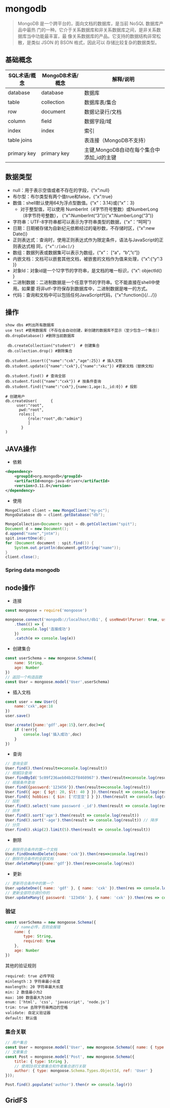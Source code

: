 # mongodb

> MongoDB 是一个跨平台的，面向文档的数据库，是当前 NoSQL 数据库产品中最热 门的一种。它介于关系数据库和非关系数据库之间，是非关系数据库当中功能最丰富，最 像关系数据库的产品。它支持的数据结构非常松散，是类似 JSON 的 BSON 格式，因此可以 存储比较复杂的数据类型。

## 基础概念

SQL术语/概念    | MongoDB术语/概念 | 解释/说明
----------- | ------------ | --------------------------
database    | database     | 数据库
table       | collection   | 数据库表/集合
row         | document     | 数据记录行/文档
column      | ﬁeld         | 数据字段/域
index       | index        | 索引
table joins |              | 表连接（MongoDB不支持）
primary key | primary key  | 主键,MongoDB自动在每个集合中添加_id的主键

## 数据类型

- null：用于表示空值或者不存在的字段，{“x”:null}
- 布尔型：布尔类型有两个值true和false，{“x”:true}
- 数值：shell默认使用64为浮点型数值。{“x”：3.14}或{“x”：3}
  - 对于整型值，可以使用 NumberInt（4字节符号整数）或NumberLong（8字节符号整数）， {“x”:NumberInt(“3”)}{“x”:NumberLong(“3”)}
- 字符串：UTF-8字符串都可以表示为字符串类型的数据，{“x”：“呵呵”}
- 日期：日期被存储为自新纪元依赖经过的毫秒数，不存储时区，{“x”:new Date()}
- 正则表达式：查询时，使用正则表达式作为限定条件，语法与JavaScript的正则表达式相 同，`{“x”:/[abc]/}`
- 数组：数据列表或数据集可以表示为数组，{“x”： [“a“，“b”,”c”]}
- 内嵌文档：文档可以嵌套其他文档，被嵌套的文档作为值来处理，{“x”:{“y”:3 }}
- 对象Id：对象id是一个12字节的字符串，是文档的唯一标识，{“x”: objectId() }
- 二进制数据：二进制数据是一个任意字节的字符串。它不能直接在shell中使用。如果要 将非utf-字符保存到数据库中，二进制数据是唯一的方式。
- 代码：查询和文档中可以包括任何JavaScript代码，{“x”:function(){/…/}}

## 操作

```shell
show dbs #列出所有数据库
use test #使用数据库（不存在会自动创建，新创建的数据库不显示（至少包含一个集合））
db.dropDatabase() #删除当前数据库
```

```shell
 db.createCollection("student")  # 创建集合
 db.collection.drop() #删除集合
```

```shell
db.student.insert({"name":"cxk","age":25}) # 插入文档
db.student.update({"name":"cxk"},{"name":"xkc"}) #更新文档（替换文档）
```

```shell
db.student.find() # 查询全部
db.student.find({"name":"cxk"}) # 按条件查询
db.student.find({"name":"cxk"},{name:1,age:1,_id:0}) # 投影
```

```shell
# 创建用户
db.createUser(      {       
     user:"root",        
      pwd:"root",        
      roles:[
          {role:"root",db:"admin"}
          ]     
       }   
)
```

## JAVA操作

- 依赖

```xml
<dependency>
    <groupId>org.mongodb</groupId>
    <artifactId>mongo-java-driver</artifactId>
    <version>3.11.0</version>
</dependency>
```

- 使用

```java
MongoClient client = new MongoClient("my-pc");
MongoDatabase db = client.getDatabase("db");

MongoCollection<Document> spit = db.getCollection("spit");
Document d = new Document();
d.append("name","jntm");
spit.insertOne(d);
for (Document document : spit.find()) {
    System.out.println(document.getString("name"));
}
client.close();
```

### Spring data mongodb

## node操作

- 连接

```js
const mongoose = require('mongoose')

mongoose.connect('mongodb://localhost/db1', { useNewUrlParser: true, useUnifiedTopology: true })
    .then(() => {
       console.log('连接成功')
    })
    .catch(e => console.log(e))
```

- 创建集合

```js
const userSchema = new mongoose.Schema({
    name: String,
    age: Number
})
// 返回一个构造函数
const User = mongoose.model('User',userSchema)
```

- 插入文档

```js
const user = new User({
    name:'cxk',age:18
})
user.save()
```

```js
User.create({name:'gdf',age:15},(err,doc)=>{
    if (!err){
        console.log('插入成功',doc)
    }
})
```

- 查询

```js
// 查询全部
User.find().then(result=>console.log(result))
// 根据ID查询
User.findById('5c09f236aeb04b22f8460967').then(result=>console.log(result))
// 根据条件查询
User.find({password:'123456'}).then(result=>console.log(result))
User.find({ age: { $gt: 20, $lt: 40 } }).then(result => console.log(result))
User.find({ hobbies: { $in: ['打豆豆'] } }).then(result => console.log(result))
// 投影
User.find().select('name password -_id').then(result => console.log(result))
// 排序
User.find().sort('age').then(result => console.log(result))
User.find().sort('-age').then(result => console.log(result)) // 降序
// 分页
User.find().skip(2).limit(5).then(result => console.log(result))
```

- 删除

```js
// 删除符合条件的第一个文档
User.findOneAndDelete({name:'cxk'}).then(res=>console.log(res))
// 删除符合条件的全部文档
User.deleteMany({name:'gdf'}).then(res=>console.log(res))
```

- 更新

```js
// 更新符合条件中的第一个
User.updateOne({ name: 'gdf' }, { name: 'cxk' }).then(res => console.log(res))
// 更新全部符合调价你的
User.updateMany({ password: '123456' }, { name: 'cxk' }).then(res => console.log(res))
```

### 验证

```js
const userSchema = new mongoose.Schema({
    // name必传，否则会报错
    name: {
        type: String,
        required: true
    },
    age: Number
})
```
其他的验证规则
```
required: true 必传字段
minlength：3 字符串最小长度
maxlength: 20 字符串最大长度
min: 2 数值最小为2
max: 100 数值最大为100
enum: ['html', 'css', 'javascript', 'node.js']
trim: true 去除字符串两边的空格
validate: 自定义验证器
default: 默认值
```

### 集合关联

```js
// 用户集合
const User = mongoose.model('User', new mongoose.Schema({ name: { type: String } }));
// 文章集合
const Post = mongoose.model('Post', new mongoose.Schema({
    title: { type: String },
    // 使用ID将文章集合和作者集合进行关联
    author: { type: mongoose.Schema.Types.ObjectId, ref: 'User' }
}));
```

```js
Post.find().populate('author').then(r => console.log(r))
```

## GridFS

